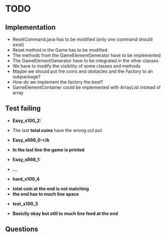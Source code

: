 # TODO
## Implementation
* ResetCommand.java has to be modified (only one command should exist)
* Reset method in the Game has to be modified
* The methods from the GameElementGenerator have to be implemented 
* The GameElementGenerator have to be integrated in the other classes
* We have to modify the visibility of some classes and methods 
* Maybe we should put the coins and obstacles and the Factory to an subpackage?
* How do we implement the factory the best?
* GameElementContainer could be implemented with ArrayList instead of array

## Test failing
* <b>Easy_s100_2:</b>
- The last <b>total coins</b> have the wrong out put
* <b>Easy_s666_0:</b
- In the last line the game is printed
* <b>Easy_s666_1:</b>
- ...
* <b>hard_s100_4</b>
- total coin at the end is not matching
- the end has to much line space
* <b>test_s100_3</b>
- Basiclly okay but still to much line feed at the end

## Questions


